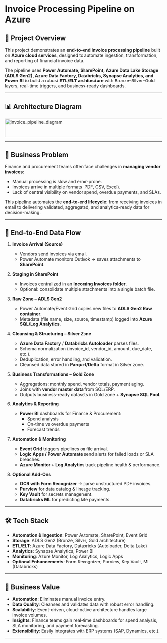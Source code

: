 # Invoice Processing Pipeline on Azure  

## 📌 Project Overview  
This project demonstrates an **end-to-end invoice processing pipeline** built on **Azure cloud services**, designed to automate ingestion, transformation, and reporting of financial invoice data.  

The pipeline uses **Power Automate, SharePoint, Azure Data Lake Storage (ADLS Gen2), Azure Data Factory, Databricks, Synapse Analytics, and Power BI** to build a robust **ETL/ELT architecture** with Bronze–Silver–Gold layers, real-time triggers, and business-ready dashboards.  

---

## 📊 Architecture Diagram  
<img width="768" height="59" alt="invoice_pipeline_diagram" src="https://github.com/user-attachments/assets/3b4505e0-08c0-410f-b447-5c708cdf7440" />

---

## 🎯 Business Problem  
Finance and procurement teams often face challenges in **managing vendor invoices**:  
- Manual processing is slow and error-prone.  
- Invoices arrive in multiple formats (PDF, CSV, Excel).  
- Lack of central visibility on vendor spend, overdue payments, and SLAs.  

This pipeline automates the **end-to-end lifecycle**: from receiving invoices in email to delivering validated, aggregated, and analytics-ready data for decision-making.  

---

## 🔹 End-to-End Data Flow  

1. **Invoice Arrival (Source)**  
   - Vendors send invoices via email.  
   - Power Automate monitors Outlook → saves attachments to **SharePoint**.  

2. **Staging in SharePoint**  
   - Invoices centralized in an **Incoming Invoices folder**.  
   - Optional: consolidate multiple attachments into a single batch file.  

3. **Raw Zone – ADLS Gen2**  
   - Power Automate/Event Grid copies new files to **ADLS Gen2 Raw container**.  
   - Metadata (file name, size, source, timestamp) logged into **Azure SQL/Log Analytics**.  

4. **Cleansing & Structuring – Silver Zone**  
   - **Azure Data Factory** / **Databricks Autoloader** parses files.  
   - Schema normalization (invoice_id, vendor_id, amount, due_date, etc.).  
   - Deduplication, error handling, and validation.  
   - Cleansed data stored in **Parquet/Delta** format in Silver zone.  

5. **Business Transformations – Gold Zone**  
   - Aggregations: monthly spend, vendor totals, payment aging.  
   - Joins with **vendor master data** from SQL/ERP.  
   - Outputs business-ready datasets in Gold zone + **Synapse SQL Pool**.  

6. **Analytics & Reporting**  
   - **Power BI** dashboards for Finance & Procurement:  
     - Spend analysis  
     - On-time vs overdue payments  
     - Forecast trends  

7. **Automation & Monitoring**  
   - **Event Grid** triggers pipelines on file arrival.  
   - **Logic Apps / Power Automate** send alerts for failed loads or SLA breaches.  
   - **Azure Monitor + Log Analytics** track pipeline health & performance.  

8. **Optional Add-Ons**  
   - **OCR with Form Recognizer** → parse unstructured PDF invoices.  
   - **Purview** for data catalog & lineage tracking.  
   - **Key Vault** for secrets management.  
   - **Databricks ML** for predicting late payments.  

---

## 🛠️ Tech Stack  

- **Automation & Ingestion**: Power Automate, SharePoint, Event Grid  
- **Storage**: ADLS Gen2 (Bronze, Silver, Gold architecture)  
- **ETL/ELT**: Azure Data Factory, Databricks (Autoloader, Delta Lake)  
- **Analytics**: Synapse Analytics, Power BI  
- **Monitoring**: Azure Monitor, Log Analytics, Logic Apps  
- **Optional Enhancements**: Form Recognizer, Purview, Key Vault, ML (Databricks)  

---

## 🚀 Business Value  

- **Automation**: Eliminates manual invoice entry.  
- **Data Quality**: Cleanses and validates data with robust error handling.  
- **Scalability**: Event-driven, cloud-native architecture handles large invoice volumes.  
- **Insights**: Finance teams gain real-time dashboards for spend analysis, SLA monitoring, and payment forecasting.  
- **Extensibility**: Easily integrates with ERP systems (SAP, Dynamics, etc.).  

---




